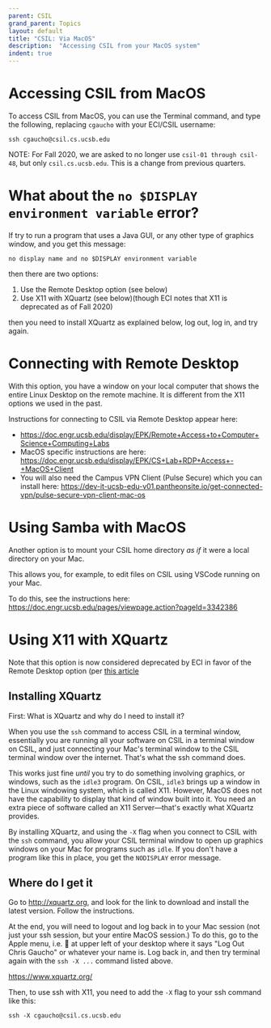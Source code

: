 ```yaml
---
parent: CSIL
grand_parent: Topics
layout: default
title: "CSIL: Via MacOS"
description:  "Accessing CSIL from your MacOS system"
indent: true
---
```


# Accessing CSIL from MacOS

To access CSIL from MacOS, you can use the Terminal command, and type the following, replacing `cgaucho` with your ECI/CSIL username:

```
ssh cgaucho@csil.cs.ucsb.edu
```

NOTE: For Fall 2020, we are asked to no longer use `csil-01 through csil-48`, but only `csil.cs.ucsb.edu`.  This is a change from previous quarters.

# What about the `no $DISPLAY environment variable` error?

If  try to run a program that uses a Java GUI, or any other type of graphics window,
and you get this message:

```
no display name and no $DISPLAY environment variable
```

then there are two options:

1.  Use the Remote Desktop option (see below)
2.  Use X11 with XQuartz (see below)(though ECI notes that X11 is deprecated as of Fall 2020)

then you need to install XQuartz as explained below, log out, log in, and try again.

# Connecting with Remote Desktop

With this option, you have a window on your local computer that shows the entire Linux Desktop on the remote machine.  It is different from the X11 options we used in the past.

Instructions for connecting to CSIL via Remote Desktop appear here: 
* <https://doc.engr.ucsb.edu/display/EPK/Remote+Access+to+Computer+Science+Computing+Labs>
* MacOS specific instructions are here: <https://doc.engr.ucsb.edu/display/EPK/CS+Lab+RDP+Access+-+MacOS+Client>
* You will also need the Campus VPN Client (Pulse Secure) which you can install here: <https://dev-it-ucsb-edu-v01.pantheonsite.io/get-connected-vpn/pulse-secure-vpn-client-mac-os>


# Using Samba with MacOS

Another option is to mount your CSIL home directory *as if* it were a local directory on your Mac.

This allows you, for example, to edit files on CSIL using VSCode running on your Mac.

To do this, see the instructions here: <https://doc.engr.ucsb.edu/pages/viewpage.action?pageId=3342386>




# Using X11 with XQuartz

Note that this option is now considered deprecated by ECI in favor of the Remote Desktop option (per [this article](https://doc.engr.ucsb.edu/pages/viewpage.action?pageId=5112076)


## Installing XQuartz

First: What is XQuartz and why do I need to install it?

When you use the `ssh` command to access CSIL in a terminal window, essentially you are running all your software on CSIL in a terminal
window on CSIL, and just connecting your Mac's terminal window to the CSIL terminal window over the internet.  That's what the ssh
command does.

This works just fine <em>until</em> you try to do something involving graphics, or windows, such as the `idle3` program.  On CSIL, `idle3` brings
up a window in the Linux windowing system, which is called X11.  However, MacOS does not have the capability to display that kind of window
built into it.  You need an extra piece of software called an X11 Server&mdash;that's exactly what XQuartz provides.

By installing XQuartz, and using the `-X` flag when you connect to CSIL with the `ssh` command, you allow your CSIL terminal window to 
open up graphics windows on your Mac for programs such as `idle`.   If you don't have a program like this in place, you get the
`NODISPLAY` error message.

## Where do I get it

Go to <http://xquartz.org>, and look for the link to download and install the latest version.   Follow the instructions.

At the end, you will need to logout and log back in to your Mac session (not just your ssh session, 
but your entire MacOS session.)  To do this, go to the Apple menu, i.e.  at upper left of your desktop
where it says "Log Out Chris Gaucho" or whatever your name is.   Log back in, and then try terminal again with the `ssh -X ...` command
listed above.


https://www.xquartz.org/

Then, to use ssh with X11, you need to add the `-X` flag to your ssh command like this:

```
ssh -X cgaucho@csil.cs.ucsb.edu
```

